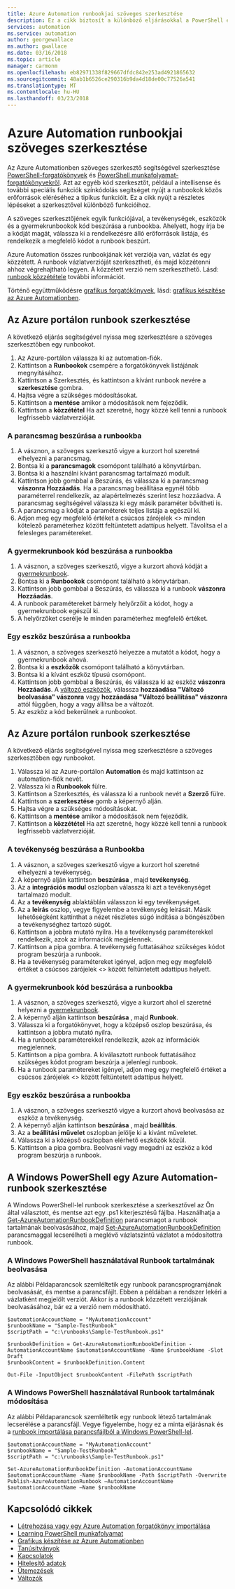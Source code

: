 ```yaml
---
title: Azure Automation runbookjai szöveges szerkesztése
description: Ez a cikk biztosít a különböző eljárásokkal a PowerShell és a PowerShell-munkafolyamati forgatókönyvek az Azure Automationben használata a szöveges szerkesztővel.
services: automation
ms.service: automation
author: georgewallace
ms.author: gwallace
ms.date: 03/16/2018
ms.topic: article
manager: carmonm
ms.openlocfilehash: eb82971338f829667dfdc842e253ad4921865632
ms.sourcegitcommit: 48ab1b6526ce290316b9da4d18de00c77526a541
ms.translationtype: MT
ms.contentlocale: hu-HU
ms.lasthandoff: 03/23/2018
---
```

# <a name="editing-textual-runbooks-in-azure-automation"></a>Azure Automation runbookjai szöveges szerkesztése
Az Azure Automationben szöveges szerkesztő segítségével szerkesztése [PowerShell-forgatókönyvek](automation-runbook-types.md#powershell-runbooks) és [PowerShell munkafolyamat-forgatókönyvekről](automation-runbook-types.md#powershell-workflow-runbooks). Azt az egyéb kód szerkesztőt, például a intellisense és további speciális funkciók színkódolás segítséget nyújt a runbookok közös erőforrások eléréséhez a tipikus funkcióit.  Ez a cikk nyújt a részletes lépéseket a szerkesztővel különböző funkcióihoz.

A szöveges szerkesztőjének egyik funkciójával, a tevékenységek, eszközök és a gyermekrunbookok kód beszúrása a runbookba. Ahelyett, hogy írja be a kódját magát, válassza ki a rendelkezésre álló erőforrások listája, és rendelkezik a megfelelő kódot a runbook beszúrt.

Azure Automation összes runbookjának két verziója van, vázlat és egy közzétett. A runbook vázlatverzióját szerkesztheti, és majd közzétenni ahhoz végrehajtható legyen. A közzétett verzió nem szerkeszthető. Lásd: [runbook közzététele](automation-creating-importing-runbook.md#publishing-a-runbook) további információt.

Történő együttműködésre [grafikus forgatókönyvek](automation-runbook-types.md#graphical-runbooks), lásd: [grafikus készítése az Azure Automationben](automation-graphical-authoring-intro.md).

## <a name="to-edit-a-runbook-with-the-azure-portal"></a>Az Azure portálon runbook szerkesztése
A következő eljárás segítségével nyissa meg szerkesztésre a szöveges szerkesztőben egy runbookot.

1. Az Azure-portálon válassza ki az automation-fiók.
2. Kattintson a **Runbookok** csempére a forgatókönyvek listájának megnyitásához.
3. Kattintson a Szerkesztés, és kattintson a kívánt runbook nevére a **szerkesztése** gombra.
4. Hajtsa végre a szükséges módosításokat.
5. Kattintson a **mentése** amikor a módosítások nem fejeződik.
6. Kattintson a **közzététel** Ha azt szeretné, hogy közzé kell tenni a runbook legfrissebb vázlatverzióját.

### <a name="to-insert-a-cmdlet-into-a-runbook"></a>A parancsmag beszúrása a runbookba
1. A vásznon, a szöveges szerkesztő vigye a kurzort hol szeretné elhelyezni a parancsmag.
2. Bontsa ki a **parancsmagok** csomópont található a könyvtárban.
3. Bontsa ki a használni kívánt parancsmag tartalmazó modult.
4. Kattintson jobb gombbal a Beszúrás, és válassza ki a parancsmag **vászonra Hozzáadás**.  Ha a parancsmag beállítása egynél több paraméterrel rendelkezik, az alapértelmezés szerint lesz hozzáadva.  A parancsmag segítségével válassza ki egy másik paraméter bővítheti is.
5. A parancsmag a kódját a paraméterek teljes listája a egészül ki.
6. Adjon meg egy megfelelő értéket a csúcsos zárójelek <> minden kötelező paraméterhez között feltüntetett adattípus helyett.  Távolítsa el a felesleges paramétereket.

### <a name="to-insert-code-for-a-child-runbook-into-a-runbook"></a>A gyermekrunbook kód beszúrása a runbookba
1. A vásznon, a szöveges szerkesztő, vigye a kurzort ahová kódját a [gyermekrunbook](automation-child-runbooks.md).
2. Bontsa ki a **Runbookok** csomópont található a könyvtárban.
3. Kattintson jobb gombbal a Beszúrás, és válassza ki a runbook **vászonra Hozzáadás**.
4. A runbook paramétereket bármely helyőrzőit a kódot, hogy a gyermekrunbook egészül ki.
5. A helyőrzőket cserélje le minden paraméterhez megfelelő értéket.

### <a name="to-insert-an-asset-into-a-runbook"></a>Egy eszköz beszúrása a runbookba
1. A vásznon, a szöveges szerkesztő helyezze a mutatót a kódot, hogy a gyermekrunbook ahová.
2. Bontsa ki a **eszközök** csomópont található a könyvtárban.
3. Bontsa ki a kívánt eszköz típusú csomópont.
4. Kattintson jobb gombbal a Beszúrás, és válassza ki az eszköz **vászonra Hozzáadás**.  A [változó eszközök](automation-variables.md), válassza **hozzáadása "Változó beolvasása" vászonra** vagy **hozzáadása "Változó beállítása" vászonra** attól függően, hogy a vagy állítsa be a változót.
5. Az eszköz a kód bekerülnek a runbookot.

## <a name="to-edit-a-runbook-with-the-azure-portal"></a>Az Azure portálon runbook szerkesztése
A következő eljárás segítségével nyissa meg szerkesztésre a szöveges szerkesztőben egy runbookot.

1. Válassza ki az Azure-portálon **Automation** és majd kattintson az automation-fiók nevét.
2. Válassza ki a **Runbookok** fülre.
3. Kattintson a Szerkesztés, és válassza ki a runbook nevét a **Szerző** fülre.
4. Kattintson a **szerkesztése** gomb a képernyő alján.
5. Hajtsa végre a szükséges módosításokat.
6. Kattintson a **mentése** amikor a módosítások nem fejeződik.
7. Kattintson a **közzététel** Ha azt szeretné, hogy közzé kell tenni a runbook legfrissebb vázlatverzióját.

### <a name="to-insert-an-activity-into-a-runbook"></a>A tevékenység beszúrása a Runbookba
1. A vásznon, a szöveges szerkesztő vigye a kurzort hol szeretné elhelyezni a tevékenység.
2. A képernyő alján kattintson **beszúrása** , majd **tevékenység**.
3. Az a **integrációs modul** oszlopban válassza ki azt a tevékenységet tartalmazó modult.
4. Az a **tevékenység** ablaktáblán válasszon ki egy tevékenységet.
5. Az a **leírás** oszlop, vegye figyelembe a tevékenység leírását. Másik lehetőségként kattinthat a nézet részletes súgó indítása a böngészőben a tevékenységhez tartozó súgót.
6. Kattintson a jobbra mutató nyílra.  Ha a tevékenység paraméterekkel rendelkezik, azok az információk megjelennek.
7. Kattintson a pipa gombra.  A tevékenység futtatásához szükséges kódot program beszúrja a runbook.
8. Ha a tevékenység paramétereket igényel, adjon meg egy megfelelő értéket a csúcsos zárójelek <> között feltüntetett adattípus helyett.

### <a name="to-insert-code-for-a-child-runbook-into-a-runbook"></a>A gyermekrunbook kód beszúrása a runbookba
1. A vásznon, a szöveges szerkesztő, vigye a kurzort ahol el szeretné helyezni a [gyermekrunbook](automation-child-runbooks.md).
2. A képernyő alján kattintson **beszúrása** , majd **Runbook**.
3. Válassza ki a forgatókönyvet, hogy a középső oszlop beszúrása, és kattintson a jobbra mutató nyílra.
4. Ha a runbook paraméterekkel rendelkezik, azok az információk megjelennek.
5. Kattintson a pipa gombra.  A kiválasztott runbook futtatásához szükséges kódot program beszúrja a jelenlegi runbook.
6. Ha a runbook paramétereket igényel, adjon meg egy megfelelő értéket a csúcsos zárójelek <> között feltüntetett adattípus helyett.

### <a name="to-insert-an-asset-into-a-runbook"></a>Egy eszköz beszúrása a runbookba
1. A vásznon, a szöveges szerkesztő vigye a kurzort ahová beolvasása az eszköz a tevékenység.
2. A képernyő alján kattintson **beszúrása** , majd **beállítás**.
3. Az a **beállítási művelet** oszlopban jelölje ki a kívánt műveletet.
4. Válassza ki a középső oszlopban elérhető eszközök közül.
5. Kattintson a pipa gombra.  Beolvasni vagy megadni az eszköz a kód program beszúrja a runbook.

## <a name="to-edit-an-azure-automation-runbook-using-windows-powershell"></a>A Windows PowerShell egy Azure Automation-runbook szerkesztése
A Windows PowerShell-lel runbook szerkesztése a szerkesztővel az Ön által választott, és mentse azt egy .ps1 kiterjesztésű fájlba. Használhatja a [Get-AzureAutomationRunbookDefinition](http://aka.ms/runbookauthor/cmdlet/getazurerunbookdefinition) parancsmagot a runbook tartalmának beolvasásához, majd [Set-AzureAutomationRunbookDefinition](http://aka.ms/runbookauthor/cmdlet/setazurerunbookdefinition) parancsmaggal lecserélheti a meglévő vázlatszintű vázlatot a módosítottra runbook.

### <a name="to-retrieve-the-contents-of-a-runbook-using-windows-powershell"></a>A Windows PowerShell használatával Runbook tartalmának beolvasása
Az alábbi Példaparancsok szemléltetik egy runbook parancsprogramjának beolvasását, és mentse a parancsfájlt. Ebben a példában a rendszer lekéri a vázlatként megjelölt verziót. Akkor is a runbook közzétett verziójának beolvasásához, bár ez a verzió nem módosítható.

    $automationAccountName = "MyAutomationAccount"
    $runbookName = "Sample-TestRunbook"
    $scriptPath = "c:\runbooks\Sample-TestRunbook.ps1"

    $runbookDefinition = Get-AzureAutomationRunbookDefinition -AutomationAccountName $automationAccountName -Name $runbookName -Slot Draft
    $runbookContent = $runbookDefinition.Content

    Out-File -InputObject $runbookContent -FilePath $scriptPath

### <a name="to-change-the-contents-of-a-runbook-using-windows-powershell"></a>A Windows PowerShell használatával Runbook tartalmának módosítása
Az alábbi Példaparancsok szemléltetik egy runbook létező tartalmának lecserélése a parancsfájl. Vegye figyelembe, hogy ez a minta eljárásnak és a [runbook importálása parancsfájlból a Windows PowerShell-lel](automation-creating-importing-runbook.md).

    $automationAccountName = "MyAutomationAccount"
    $runbookName = "Sample-TestRunbook"
    $scriptPath = "c:\runbooks\Sample-TestRunbook.ps1"

    Set-AzureAutomationRunbookDefinition -AutomationAccountName $automationAccountName -Name $runbookName -Path $scriptPath -Overwrite
    Publish-AzureAutomationRunbook –AutomationAccountName $automationAccountName –Name $runbookName

## <a name="related-articles"></a>Kapcsolódó cikkek
* [Létrehozása vagy egy Azure Automation forgatókönyv importálása](automation-creating-importing-runbook.md)
* [Learning PowerShell munkafolyamat](automation-powershell-workflow.md)
* [Grafikus készítése az Azure Automationben](automation-graphical-authoring-intro.md)
* [Tanúsítványok](automation-certificates.md)
* [Kapcsolatok](automation-connections.md)
* [Hitelesítő adatok](automation-credentials.md)
* [Ütemezések](automation-schedules.md)
* [Változók](automation-variables.md)
